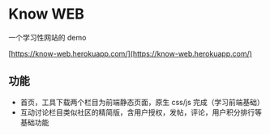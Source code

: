 # Know WEB

一个学习性网站的 demo

[https://know-web.herokuapp.com/](https://know-web.herokuapp.com/)


## 功能

- 首页，工具下载两个栏目为前端静态页面，原生 css/js 完成（学习前端基础）
- 互动讨论栏目类似社区的精简版，含用户授权，发帖，评论，用户积分排行等基础功能

